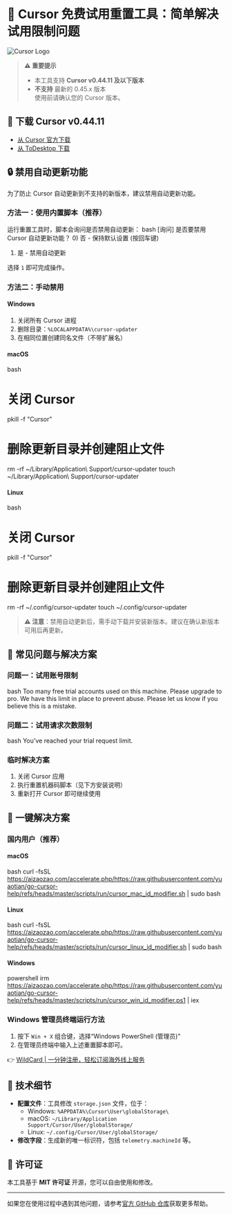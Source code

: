 # 🚀 Cursor 免费试用重置工具：简单解决试用限制问题

![Cursor Logo](https://camo.githubusercontent.com/496f1515f3e17ce1afe69703f2f708409cf48325a64b654e1788d9e2ea8c17c6/68747470733a2f2f61692d637572736f722e636f6d2f77702d636f6e74656e742f75706c6f6164732f323032342f30392f6c6f676f2d637572736f722d61692d706e672e77656270)

> **⚠️ 重要提示**
> - 本工具支持 **Cursor v0.44.11 及以下版本**  
> - **不支持** 最新的 0.45.x 版本  
> 使用前请确认您的 Cursor 版本。

## 💾 下载 Cursor v0.44.11
- [从 Cursor 官方下载](https://downloader.cursor.sh/builds/250103fqxdt5u9z/windows/nsis/x64)
- [从 ToDesktop 下载](https://download.todesktop.com/230313mzl4w4u92/Cursor%20Setup%200.44.11%20-%20Build%20250103fqxdt5u9z-x64.exe)

## 🔒 禁用自动更新功能
为了防止 Cursor 自动更新到不支持的新版本，建议禁用自动更新功能。

### 方法一：使用内置脚本（推荐）
运行重置工具时，脚本会询问是否禁用自动更新：
bash
[询问] 是否要禁用 Cursor 自动更新功能？
0) 否 - 保持默认设置 (按回车键)
1) 是 - 禁用自动更新

选择 `1` 即可完成操作。

### 方法二：手动禁用
#### **Windows**
1. 关闭所有 Cursor 进程  
2. 删除目录：`%LOCALAPPDATA%\cursor-updater`  
3. 在相同位置创建同名文件（不带扩展名）

#### **macOS**
bash
# 关闭 Cursor
pkill -f "Cursor"
# 删除更新目录并创建阻止文件
rm -rf ~/Library/Application\ Support/cursor-updater
touch ~/Library/Application\ Support/cursor-updater


#### **Linux**
bash
# 关闭 Cursor
pkill -f "Cursor"
# 删除更新目录并创建阻止文件
rm -rf ~/.config/cursor-updater
touch ~/.config/cursor-updater


> **⚠️ 注意**：禁用自动更新后，需手动下载并安装新版本。建议在确认新版本可用后再更新。

## 📝 常见问题与解决方案

### 问题一：试用账号限制
bash
Too many free trial accounts used on this machine.
Please upgrade to pro. We have this limit in place
to prevent abuse. Please let us know if you believe
this is a mistake.


### 问题二：试用请求次数限制
bash
You've reached your trial request limit.


### 临时解决方案
1. 关闭 Cursor 应用  
2. 执行重置机器码脚本（见下方安装说明）  
3. 重新打开 Cursor 即可继续使用

## 🚀 一键解决方案

### **国内用户（推荐）**
#### **macOS**
bash
curl -fsSL https://aizaozao.com/accelerate.php/https://raw.githubusercontent.com/yuaotian/go-cursor-help/refs/heads/master/scripts/run/cursor_mac_id_modifier.sh | sudo bash


#### **Linux**
bash
curl -fsSL https://aizaozao.com/accelerate.php/https://raw.githubusercontent.com/yuaotian/go-cursor-help/refs/heads/master/scripts/run/cursor_linux_id_modifier.sh | sudo bash


#### **Windows**
powershell
irm https://aizaozao.com/accelerate.php/https://raw.githubusercontent.com/yuaotian/go-cursor-help/refs/heads/master/scripts/run/cursor_win_id_modifier.ps1 | iex


### Windows 管理员终端运行方法
1. 按下 `Win + X` 组合键，选择“Windows PowerShell (管理员)”  
2. 在管理员终端中输入上述重置脚本即可。

👉 [WildCard | 一分钟注册，轻松订阅海外线上服务](https://bbtdd.com/WildCard)

## 🔧 技术细节
- **配置文件**：工具修改 `storage.json` 文件，位于：  
  - Windows: `%APPDATA%\Cursor\User\globalStorage\`  
  - macOS: `~/Library/Application Support/Cursor/User/globalStorage/`  
  - Linux: `~/.config/Cursor/User/globalStorage/`  
- **修改字段**：生成新的唯一标识符，包括 `telemetry.machineId` 等。

## 📄 许可证
本工具基于 **MIT 许可证** 开源，您可以自由使用和修改。

---

如果您在使用过程中遇到其他问题，请参考[官方 GitHub 仓库](https://github.com/yuaotian/go-cursor-help)获取更多帮助。